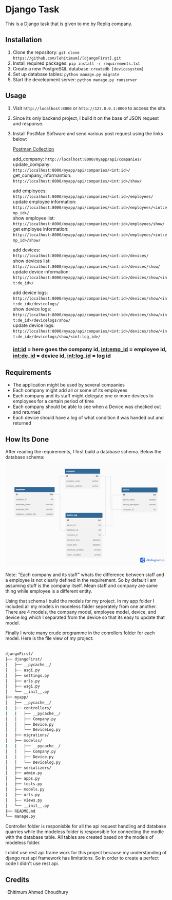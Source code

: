 # Django Task

This is a Django task that is given to me by Repliq company.

## Installation

1. Clone the repository: `git clone https://github.com/[ehitimum]/[djangoFirst].git`
2. Install required packages: `pip install -r requirements.txt`
3. Create a new PostgreSQL database: `createdb [devicesystem]`
4. Set up database tables: `python manage.py migrate`
5. Start the development server: `python manage.py runserver`

## Usage

1. Visit `http://localhost:8000` or `http://127.0.0.1:8000` to access the site.
2. Since its only backend project, I build it on the base of JSON request and response.
3. Install PostMan Software and send various post request using the links below:
     
     [Postman Collection](./company.postman_collection.json)
     
     add_company: `http://localhost:8000/myapp/api/companies/`                                          
     update_company: `http://localhost:8000/myapp/api/companies/<int:id>/`                         
     get_company_informantion: `http://localhost:8000/myapp/api/companies/<int:id>/show/`                                  
    

     add employees: `http://localhost:8000/myapp/api/companies/<int:id>/employees/`                                        
     update employee information: `http://localhost:8000/myapp/api/companies/<int:id>/employees/<int:emp_id>/`                           
     show employee list: `http://localhost:8000/myapp/api/companies/<int:id>/employees/show/`                        
     get employee information: `http://localhost:8000/myapp/api/companies/<int:id>/employees/<int:emp_id>/show/`                    


     add devices: `http://localhost:8000/myapp/api/companies/<int:id>/devices/`                                                
     show devices list: `http://localhost:8000/myapp/api/companies/<int:id>/devices/show/`                            
     update device information: `http://localhost:8000/myapp/api/companies/<int:id>/devices/show/<int:de_id>/`                          


     add device logs: `http://localhost:8000/myapp/api/companies/<int:id>/devices/show/<int:de_id>/devicelogs/`                                          
     show device logs: `http://localhost:8000/myapp/api/companies/<int:id>/devices/show/<int:de_id>/devicelogs/show/`          
     update device logs: `http://localhost:8000/myapp/api/companies/<int:id>/devices/show/<int:de_id>/devicelogs/show/<int:log_id>/`                       
     
     ### <int:id> = here goes the company id, <int:emp_id> = employee id, <int:de_id> = device id, <int:log_id> = log id

## Requirements

- The application might be used by several companies
- Each company might add all or some of its employees
- Each company and its staff might delegate one or more devices to employees for a certain period of time
- Each company should be able to see when a Device was checked out and returned
- Each device should have a log of what condition it was handed out and returned

## How Its Done

After reading the requirements, I first build a database schema. Below the database schema:
![Database_Schema](https://github.com/ehitimum/djangoFirst/blob/master/dbschema.png)

Note: "Each company and its staff" whats the difference between staff and a employee is not clearly defined in the requirement. So by default I am assuming stuff is
the company itself. Mean staff and company are same thing while employee is a different entity.

Using that schema I build the models for my project. In my app folder I included all my models in modeless folder seperately from one another. There are 4 models,
the company model, employee model, device, and device log which I separated from the device so that its easy to update that model.

Finally I wrote many crude programme in the conrollers folder for each model. Here is the file view of my project:

```bash

djangoFirst/
├── djangoFirst/
│   ├── __pycache__/
│   ├── asgi.py
│   ├── settings.py
│   ├── urls.py
│   ├── wsgi.py
│   └── __init__.py
├── myapp/
│   ├── __pycache__/
│   ├── controllers/
|   |   ├── __pycache__/
│   │   ├── Company.py
│   │   ├── Device.py
│   │   └── DeviceLog.py
│   ├── migrations/
│   ├── modelss/
|   |   ├── __pycache__/
│   │   ├── Company.py
│   │   ├── Device.py
│   │   └── Devicelog.py
│   ├── serializers/
│   ├── admin.py
│   ├── apps.py
│   ├── tests.py
│   ├── models.py
│   ├── urls.py
│   ├── views.py
│   └── __init__.py
├── README.md
└── manage.py

```
                                                                                                                                                                       
Controller folder is responisble for all the api request handling and database quarries while the modeless folder is responsible for connecting the modle with the
database table. All tables are created based on the models of modeless folder. 

I didnt use rest api frame work for this project because my understanding of django rest api framework has limitations. So in order to create a perfect code I didn't use rest api. 

## Credits
-Ehitimum Ahmed Choudhury




